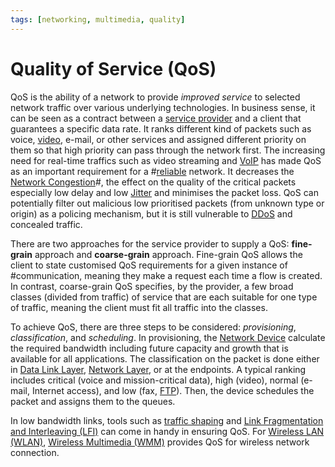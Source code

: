 ```yaml
---
tags: [networking, multimedia, quality]
---
```


# Quality of Service (QoS)

QoS is the ability of a network to provide *improved service* to selected
network traffic over various underlying technologies. In business sense, it can
be seen as a contract between a [service provider](202209271141.md) and a client
that guarantees a specific data rate. It ranks different kind of packets such as
voice, [video](202302201418.md), e-mail, or other services and assigned
different priority on them so that high priority can pass through the network
first. The increasing need for real-time traffics such as video streaming and
[VoIP](202303201850.md) has made QoS as an important requirement for a
#[reliable](202210012123.md) network. It decreases the [Network Congestion](202209302043.md)#,
the effect on the quality of the critical packets especially low delay and low
[Jitter](202304092135.md) and minimises the packet loss. QoS can potentially
filter out malicious low prioritised packets (from unknown type or origin) as a
policing mechanism, but it is still vulnerable to [DDoS](202209262115.md) and
concealed traffic.

There are two approaches for the service provider to supply a QoS:
**fine-grain** approach and **coarse-grain** approach. Fine-grain QoS allows the
client to state customised QoS requirements for a given instance of
#communication, meaning they make a request each time a flow is created. In
contrast, coarse-grain QoS specifies, by the provider, a few broad classes
(divided from traffic) of service that are each suitable for one type of
traffic, meaning the client must fit all traffic into the classes.

To achieve QoS, there are three steps to be considered: *provisioning*,
*classification*, and *scheduling*. In provisioning, the [Network Device](202207051821.md)
calculate the required bandwidth including future capacity and growth that is
available for all applications. The classification on the packet is done either
in [Data Link Layer](202206131651.md), [Network Layer](202206131702.md), or at
the endpoints. A typical ranking includes critical (voice and mission-critical
data), high (video), normal (e-mail, Internet access), and low (fax, [FTP](202210221515.md)).
Then, the device schedules the packet and assigns them to the queues.

In low bandwidth links, tools such as [traffic shaping](202302201414.md) and
[Link Fragmentation and Interleaving (LFI)](202302201415.md) can come in handy
in ensuring QoS. For [Wireless LAN (WLAN)](202302161710.md), [Wireless Multimedia (WMM)](202303021628.md)
provides QoS for wireless network connection.
